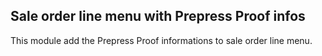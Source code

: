 Sale order line menu with Prepress Proof infos
----------------------------------------------------
This module add the Prepress Proof informations to sale order line menu.